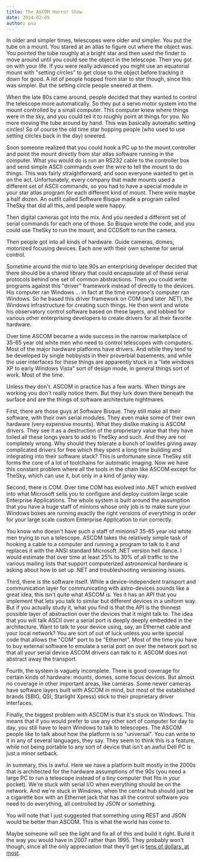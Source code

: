 ```yaml
---
title: The ASCOM Horror Show
date: 2014-02-05
author: psu
---
```


In older and simpler times, telescopes were older and simpler. You put the tube on a mount. You stared at an atlas to figure out where the object was. You pointed the tube roughly at a bright star and then used the finder to move around until you could see the object in the telescope. Then you got on with your life. If you were really advanced you might use an equatorial mount with "setting circles" to get close to the object before tracking it down for good. A lot of people hopped from star to star though, since this was simpler. But the setting circle people sneered at them.

When the late 80s came around, people decided that they wanted to control the telescope more automatically. So they put a servo motor system into the mount controlled by a small computer. This computer knew where things were in the sky, and you could tell it to roughly point at things for you. No more moving the tube around by hand. This was basically automatic setting circles! So of course the old time star hopping people (who used to use setting circles back in the day) sneered.

Soon someone realized that you could hook a PC up to the mount controller and point the mount directly from star atlas software running in the computer. What you would do is run an RS232 cable to the controller box and send simple ASCII commands over the wire to tell the mount to do things. This was fairly straightforward, and soon everyone wanted to get in on the act. Unfortunately, every company that made mounts used a different set of ASCII commands, so you had to have a special module in your star atlas program for each different kind of mount. There were maybe a half dozen. An outfit called Software Bisque made a program called TheSky that did all this, and people were happy.

Then digital cameras got into the mix. And you needed a different set of serial commands for each one of those. So Bisque wrote the code, and you could use TheSky to run the mount, and CCDSoft to run the camera. 

Then people got into all kinds of hardware. Guide cameras, domes, motorized focusing devices. Each one with their own scheme for serial control.

Sometime around the mid to late 90s an enterprising developer decided that there should be a shared library that could encapsulate all of these serial protocols behind one set of common abstractions. Then you could write programs against this "driver" framework instead of directly to the devices. His computer ran Windows ... in fact at the time *everyone's* computer ran Windows. So he based this driver framework on COM (and later .NET), the Windows infrastructure for creating such things. He then went and wrote his observatory control software based on these layers, and lobbied for various other enterprising developers to create drivers for all their favorite hardware.

Over time ASCOM became a wide success in the narrow marketplace of 35-65 year old white men who need to control telescopes with computers. Most of the major hardware platforms have drivers. And while they tend to be developed by single hobbyists in their proverbial basements, and while the user interfaces for these things are apparently stuck in a "late windows XP to early Windows Vista" sort of design mode, in general things sort of work. Most of the time.

Unless they don't. ASCOM in practice has a few warts. When things are working you don't really notice them. But they lurk down there beneath the surface and are the things of software architecture nightmares.

First, there are those guys at Software Bisque. They still make all their software, with their own serial modules. They even make some of their own hardware (very expensive mounts). What they dislike making is ASCOM drivers. They see it as a destruction of the proprietary value that they have toiled all these longs years to add to TheSky and such. And they are not completely wrong. Why should they tolerate a bunch of lowlifes giving away complicated drivers for free which they spent a long time building and integrating into their software stack? This is unfortunate since TheSky still forms the core of a lot of toolchains for automatic imaging. Now we have this constant problem where all the tools in the chain like ASCOM except for TheSky, which can use it, but only in a kind of janky way.

Second, there is COM. Over time COM has evolved into .NET which evolved into what Microsoft sells you to configure and deploy custom large scale Enterprise Applications. The whole system is built around the assumption that you have a huge staff of minions whose only job is to make sure your Windows boxes are running exactly the right versions of everything in order for your large scale custom Enterprise Application to run correctly.

You know who doesn't have such a staff of minions? 35-65 year old white men trying to run a telescope. ASCOM takes the relatively simple task of hooking a cable to a computer and running a program to talk to it and replaces it with the ANSI standard Microsoft .NET version hell dance. I would estimate that over time at least 25% to 30% of all traffic to the various mailing lists that support computerized astronomical hardware is asking about how to set up .NET and troubleshooting versioning issues.

Third, there is the software itself. While a device-independent transport and communication layer for communicating with astro-devices sounds like a great idea, this isn't quite what ASCOM is. Yes it has an API that you implement that lets you talk to similar but different devices in a uniform way. But if you actually study it, what you find is that the API is the thinnest possible layer of abstraction over the devices that it might talk to. The idea that you will talk ASCII over a serial port is deeply deeply embedded in the architecture. Want to talk to your device using, say, an Ethernet cable and your local network? You are sort of out of luck unless you write special code that allows the "COM" port to be "Ethernet". Most of the time you have to buy external software to emulate a serial port on over the network port so that all your serial device ASCOM drivers can talk to it. ASCOM does not abstract away the transport.

Fourth, the system is vaguely incomplete. There is good coverage for certain kinds of hardware: mounts, domes, some focus devices. But almost no coverage in other important areas, like cameras. Some newer cameras have software layers built with ASCOM in mind, but most of the established brands (SBIG, QSI, Starlight Xpress) stick to their proprietary driver interfaces. 

Finally, the biggest problem with ASCOM is that it's stuck on Windows. This means that if you would prefer to use any other sort of computer for day to day, you still have to learn Windows to talk to telescopes. The ASCOM people like to talk about how the platform is so "universal". You can write to it in any of several languages, they say. They seem to think this is a feature, while not being portable to any sort of device that isn't an awful Dell PC is just a minor setback.

In summary, this is awful. Here we have a platform built mostly in the 2000s that is architected for the hardware assumptions of the 90s (you need a large PC to run a telescope instead of a tiny computer that fits in your pocket). We're stuck with serial I/O when everything should be on the network. And we're stuck in Windows, when the central hub should just be a cigarette box with an Ethernet jack that has all the control software you need to do everything, all controlled by JSON or something.

You will note that I just suggested that something using REST and JSON would be better than ASCOM. This is what the world has come to.

Maybe someone will see the light and fix all of this and build it right. Build it the way you would have in 2007 rather than 1995. They probably won't though, since all the only appreciation that they'll get is <a href="http://mutable-states.com/tens-of-dollars.html">tens of dollars, at most</a>.